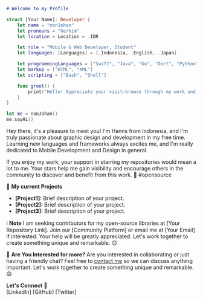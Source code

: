 <!--
**HadHanns/HadHanns** is a ✨ _special_ ✨ repository because its `README.md` (this file) appears on your GitHub profile.

Here are some ideas to get you started:

- 🔭 I’m currently working on ...
- 🌱 I’m currently learning ...
- 👯 I’m looking to collaborate on ...
- 🤔 I’m looking for help with ...
- 💬 Ask me about ...
- 📫 How to reach me: ...
- 😄 Pronouns: ...
- ⚡ Fun fact: ...
-->

```markdown
# Welcome to my Profile
```

```swift
struct [Your Name]: Developer {
    let name = "nonJohan"
    let pronouns = "he/him"
    let location = Location = .IDR

    let role = "Mobile & Web Developer, Student"
    let languages: [Languages] = [.Indonesia, .English, .Japan]

    let programmingLanguages = ["Swift", "Java", "Go", "Dart", "Python", "SQL"]
    let markup = ["HTML", "XML"]
    let scripting = ["Bash", "Shell"]

    func greet() {
        print("Hello! Appreciate your visit—browse through my work and let me know what you think! 👋")
    }
}

let me = nonJohan()
me.sayHi()
```

Hey there, it's a pleasure to meet you! I'm Hanns from Indonesia, and I'm truly passionate about graphic design and development in my free time. Learning new languages and frameworks always excites me, and I'm really dedicated to Mobile Development and Design in general.

If you enjoy my work, your support in starring my repositories would mean a lot to me. Your stars help me gain visibility and encourage others in the community to discover and benefit from this work. 🌟 #opensource

🚀 **My current Projects**
- **[Project1]:** Brief description of your project.
- **[Project2]:** Brief description of your project.
- **[Project3]:** Brief description of your project.

ℹ️ **Note**
I am seeking contributors for my open-source libraries at [Your Repository Link]. Join our [Community Platform] or email me at [Your Email] if interested. Your help will be greatly appreciated. Let's work together to create something unique and remarkable. 😊

💪 **Are You Interested for more?**
Are you interested in collaborating or just having a friendly chat? Feel free to [contact me](mailto:[hadhanns@gmail.com]) so we can discuss anything important. Let's work together to create something unique and remarkable. 😄

**Let's Connect** 🤝  
[LinkedIn] [GitHub] [Twitter]

